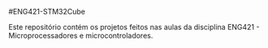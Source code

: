 #ENG421-STM32Cube

Este repositório contém os projetos feitos nas aulas da disciplina ENG421 - Microprocessadores e microcontroladores.
